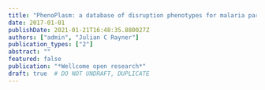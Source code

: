 ```yaml
---
title: "PhenoPlasm: a database of disruption phenotypes for malaria parasite genes"
date: 2017-01-01
publishDate: 2021-01-21T16:48:35.880027Z
authors: ["admin", "Julian C Rayner"]
publication_types: ["2"]
abstract: ""
featured: false
publication: "*Wellcome open research*"
draft: true  # DO NOT UNDRAFT, DUPLICATE
---
```



